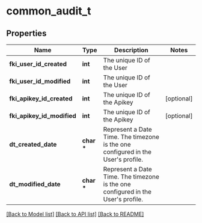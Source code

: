 # common_audit_t

## Properties
Name | Type | Description | Notes
------------ | ------------- | ------------- | -------------
**fki_user_id_created** | **int** | The unique ID of the User | 
**fki_user_id_modified** | **int** | The unique ID of the User | 
**fki_apikey_id_created** | **int** | The unique ID of the Apikey | [optional] 
**fki_apikey_id_modified** | **int** | The unique ID of the Apikey | [optional] 
**dt_created_date** | **char \*** | Represent a Date Time. The timezone is the one configured in the User&#39;s profile. | 
**dt_modified_date** | **char \*** | Represent a Date Time. The timezone is the one configured in the User&#39;s profile. | 

[[Back to Model list]](../README.md#documentation-for-models) [[Back to API list]](../README.md#documentation-for-api-endpoints) [[Back to README]](../README.md)



